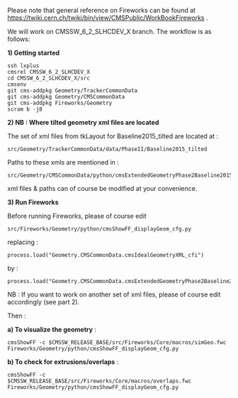 Please note that general reference on Fireworks can be found at https://twiki.cern.ch/twiki/bin/view/CMSPublic/WorkBookFireworks .

We will work on CMSSW_6_2_SLHCDEV_X branch.
The workflow is as follows:  
 
**1) Getting started**

    ssh lxplus
    cmsrel CMSSW_6_2_SLHCDEV_X
    cd CMSSW_6_2_SLHCDEV_X/src
    cmsenv
    git cms-addpkg Geometry/TrackerCommonData
    git cms-addpkg Geometry/CMSCommonData
    git cms-addpkg Fireworks/Geometry
    scram b -j8


**2) NB : Where tilted geometry xml files are located**

The set of xml files from tkLayout for Baseline2015_tilted are located at :

    src/Geometry/TrackerCommonData/data/PhaseII/Baseline2015_tilted
Paths to these xmls are mentioned in :

    src/Geometry/CMSCommonData/python/cmsExtendedGeometryPhase2Baseline2015TiltedXML_cfi.py

xml files & paths can of course be modified at your convenience.


**3) Run Fireworks**

Before running Fireworks, please of course edit

    src/Fireworks/Geometry/python/cmsShowFF_displayGeom_cfg.py

replacing :

    process.load("Geometry.CMSCommonData.cmsIdealGeometryXML_cfi")

by :

    process.load("Geometry.CMSCommonData.cmsExtendedGeometryPhase2Baseline2015TiltedXML_cfi")

NB : If you want to work on another set of xml files, please of course edit accordingly (see part 2).

Then :

**a) To visualize the geometry** :

    cmsShowFF -c $CMSSW_RELEASE_BASE/src/Fireworks/Core/macros/simGeo.fwc Fireworks/Geometry/python/cmsShowFF_displayGeom_cfg.py

**b) To check for extrusions/overlaps** :

    cmsShowFF -c $CMSSW_RELEASE_BASE/src/Fireworks/Core/macros/overlaps.fwc Fireworks/Geometry/python/cmsShowFF_displayGeom_cfg.py
